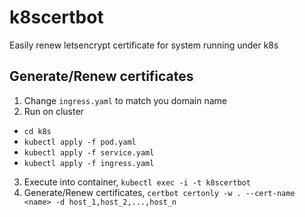 # k8scertbot

Easily renew letsencrypt certificate for system running under k8s

## Generate/Renew certificates

1. Change `ingress.yaml` to match you domain name
2. Run on cluster
  - `cd k8s`
  - `kubectl apply -f pod.yaml`
  - `kubectl apply -f service.yaml`
  - `kubectl apply -f ingress.yaml`
3. Execute into container, `kubectl exec -i -t k8scertbot`
4. Generate/Renew certificates, `certbot certonly -w . --cert-name <name> -d host_1,host_2,...,host_n`
